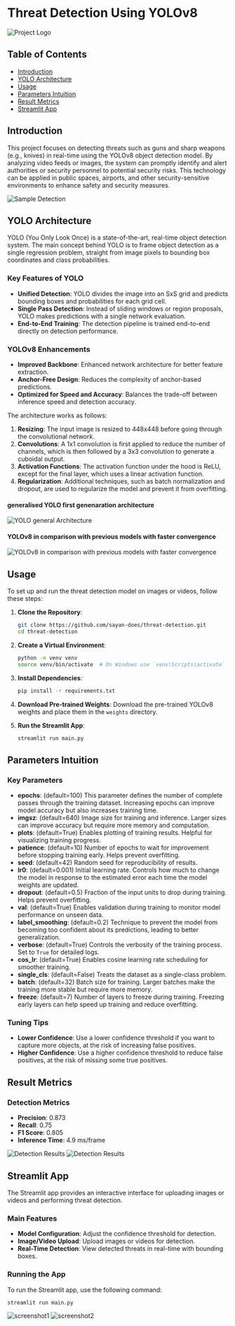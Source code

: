 # Threat Detection Using YOLOv8

![Project Logo](projectbanner.png)

## Table of Contents

- [Introduction](#introduction)
- [YOLO Architecture](#yolo-architecture)
- [Usage](#usage)
- [Parameters Intuition](#parameters-intuition)
- [Result Metrics](#result-metrics)
- [Streamlit App](#streamlit-app)

## Introduction

This project focuses on detecting threats such as guns and sharp weapons (e.g., knives) in real-time using the YOLOv8 object detection model. By analyzing video feeds or images, the system can promptly identify and alert authorities or security personnel to potential security risks. This technology can be applied in public spaces, airports, and other security-sensitive environments to enhance safety and security measures.

![Sample Detection](detected_image.jpg)

## YOLO Architecture

YOLO (You Only Look Once) is a state-of-the-art, real-time object detection system. The main concept behind YOLO is to frame object detection as a single regression problem, straight from image pixels to bounding box coordinates and class probabilities.

### Key Features of YOLO

- **Unified Detection**: YOLO divides the image into an SxS grid and predicts bounding boxes and probabilities for each grid cell.
- **Single Pass Detection**: Instead of sliding windows or region proposals, YOLO makes predictions with a single network evaluation.
- **End-to-End Training**: The detection pipeline is trained end-to-end directly on detection performance.

### YOLOv8 Enhancements

- **Improved Backbone**: Enhanced network architecture for better feature extraction.
- **Anchor-Free Design**: Reduces the complexity of anchor-based predictions.
- **Optimized for Speed and Accuracy**: Balances the trade-off between inference speed and detection accuracy.

The architecture works as follows:

1. **Resizing**: The input image is resized to 448x448 before going through the convolutional network.
2. **Convolutions**: A 1x1 convolution is first applied to reduce the number of channels, which is then followed by a 3x3 convolution to generate a cuboidal output.
3. **Activation Functions**: The activation function under the hood is ReLU, except for the final layer, which uses a linear activation function.
4. **Regularization**: Additional techniques, such as batch normalization and dropout, are used to regularize the model and prevent it from overfitting.

#### generalised YOLO first genenaration architecture
![YOLO general Architecture](yolo_architecture.jpg)
#### YOLOv8 in comparison with previous models with faster convergence
![YOLOv8 in comparison with previous models with faster convergence](convergence.jpg)

## Usage

To set up and run the threat detection model on images or videos, follow these steps:

1. **Clone the Repository**:
    ```bash
    git clone https://github.com/sayan-does/threat-detection.git
    cd threat-detection
    ```

2. **Create a Virtual Environment**:
    ```bash
    python -m venv venv
    source venv/bin/activate  # On Windows use `venv\Scripts\activate`
    ```

3. **Install Dependencies**:
    ```bash
    pip install -r requirements.txt
    ```

4. **Download Pre-trained Weights**:
    Download the pre-trained YOLOv8 weights and place them in the `weights` directory.

5. **Run the Streamlit App**:
    ```bash
    streamlit run main.py
    ```

## Parameters Intuition

### Key Parameters

- **epochs**: (default=100) This parameter defines the number of complete passes through the training dataset. Increasing epochs can improve model accuracy but also increases training time.
- **imgsz**: (default=640) Image size for training and inference. Larger sizes can improve accuracy but require more memory and computation.
- **plots**: (default=True) Enables plotting of training results. Helpful for visualizing training progress.
- **patience**: (default=10) Number of epochs to wait for improvement before stopping training early. Helps prevent overfitting.
- **seed**: (default=42) Random seed for reproducibility of results.
- **lr0**: (default=0.001) Initial learning rate. Controls how much to change the model in response to the estimated error each time the model weights are updated.
- **dropout**: (default=0.5) Fraction of the input units to drop during training. Helps prevent overfitting.
- **val**: (default=True) Enables validation during training to monitor model performance on unseen data.
- **label_smoothing**: (default=0.2) Technique to prevent the model from becoming too confident about its predictions, leading to better generalization.
- **verbose**: (default=True) Controls the verbosity of the training process. Set to `True` for detailed logs.
- **cos_lr**: (default=True) Enables cosine learning rate scheduling for smoother training.
- **single_cls**: (default=False) Treats the dataset as a single-class problem.
- **batch**: (default=32) Batch size for training. Larger batches make the training more stable but require more memory.
- **freeze**: (default=7) Number of layers to freeze during training. Freezing early layers can help speed up training and reduce overfitting.

### Tuning Tips

- **Lower Confidence**: Use a lower confidence threshold if you want to capture more objects, at the risk of increasing false positives.
- **Higher Confidence**: Use a higher confidence threshold to reduce false positives, at the risk of missing some true positives.

## Result Metrics

### Detection Metrics

- **Precision**: 0.873
- **Recall**: 0.75
- **F1 Score**: 0.805
- **Inference Time**: 4.9 ms/frame

![Detection Results](metrics_threat.jpg)
![Detection Results](conf_mat_threat.jpg)

## Streamlit App

The Streamlit app provides an interactive interface for uploading images or videos and performing threat detection.

### Main Features

- **Model Configuration**: Adjust the confidence threshold for detection.
- **Image/Video Upload**: Upload images or videos for detection.
- **Real-Time Detection**: View detected threats in real-time with bounding boxes.

### Running the App

To run the Streamlit app, use the following command:

```bash
streamlit run main.py
```
![screenshot1](screenshot1.png)
![screenshot2](screenshot2.png)
